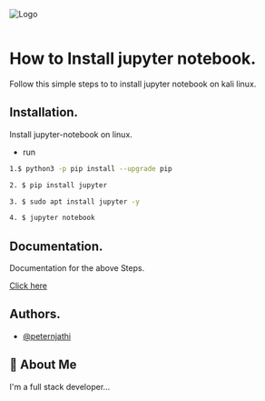 
![Logo](https://chrome22.s3.us-west-2.amazonaws.com/nokyy.png)

```
```
#  How to Install jupyter notebook.
Follow this simple steps to to install jupyter notebook on kali linux.


## Installation.

Install jupyter-notebook on linux.
- run 
```bash
1.$ python3 -p pip install --upgrade pip
```
```bash
2. $ pip install jupyter
```

```bash
3. $ sudo apt install jupyter -y
 ```


```bash
4. $ jupyter notebook
 ```
## Documentation.

 Documentation for the above Steps.

[Click here](https://jupyter.org/install)


## Authors.

- [@peternjathi](https://www.github.com/peternjathi)


## 🚀 About Me
I'm a full stack developer...
